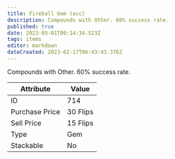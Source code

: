 ```yaml
---
title: Fireball Gem (acc)
description: Compounds with Other. 60% success rate.
published: true
date: 2023-03-01T00:14:34.523Z
tags: items
editor: markdown
dateCreated: 2023-02-17T06:43:43.376Z
---
```


Compounds with Other. 60% success rate.

|Attribute|Value|
|-|-|
|ID|714|
|Purchase Price|30 Flips|
|Sell Price|15 Flips|
|Type|Gem|
|Stackable|No|

